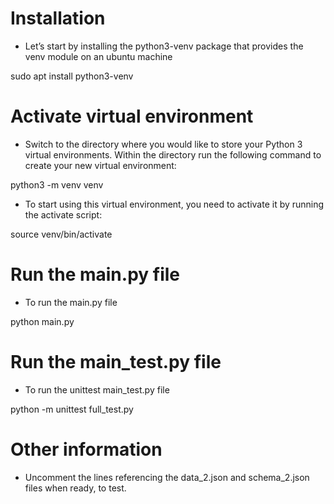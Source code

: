 # Installation

- Let’s start by installing the python3-venv package that provides the venv module on an ubuntu machine

sudo apt install python3-venv

# Activate virtual environment

- Switch to the directory where you would like to store your Python 3 virtual environments. Within the directory run the following command to create your new virtual environment:

python3 -m venv venv

- To start using this virtual environment, you need to activate it by running the activate script:

source venv/bin/activate

# Run the main.py file

- To run the main.py file

python main.py

# Run the main_test.py file

- To run the unittest main_test.py file

python -m unittest full_test.py

# Other information

- Uncomment the lines referencing the data_2.json and schema_2.json files when ready, to test.
